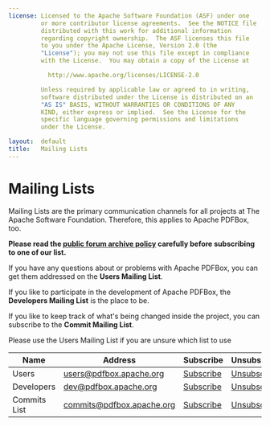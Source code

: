 ```yaml
---
license: Licensed to the Apache Software Foundation (ASF) under one
         or more contributor license agreements.  See the NOTICE file
         distributed with this work for additional information
         regarding copyright ownership.  The ASF licenses this file
         to you under the Apache License, Version 2.0 (the
         "License"); you may not use this file except in compliance
         with the License.  You may obtain a copy of the License at

           http://www.apache.org/licenses/LICENSE-2.0

         Unless required by applicable law or agreed to in writing,
         software distributed under the License is distributed on an
         "AS IS" BASIS, WITHOUT WARRANTIES OR CONDITIONS OF ANY
         KIND, either express or implied.  See the License for the
         specific language governing permissions and limitations
         under the License.

layout:  default
title:   Mailing Lists
---
```


# Mailing Lists

Mailing Lists are the primary communication channels for all projects at 
The Apache Software Foundation. Therefore, this applies to Apache PDFBox, too. 

**Please read the [public forum archive policy](http://www.apache.org/foundation/public-archives.html) carefully before subscribing to one of our list.**

If you have any questions about or problems with Apache PDFBox, you can get them addressed 
on the **Users Mailing List**. 

If you like to participate in the development of Apache PDFBox, 
the **Developers Mailing List** is the place to be. 

If you like to keep track of what's being changed inside the project, you can subscribe 
to the **Commit Mailing List**.

<p class="alert alert-info">Please use the Users Mailing List if you are unsure which list to use</p>

| Name | Address | Subscribe | Unsubscribe | Help | Archive | MarkMail |
| --- | --- | --- | ---| ---| --- | --- |
| Users | users@pdfbox.apache.org | [Subscribe](mailto:users-subscribe@pdfbox.apache.org) | [Unsubscribe](mailto:users-unsubscribe@pdfbox.apache.org) | [Help](mailto:users-help@pdfbox.apache.org) | [Archive](https://lists.apache.org/list.html?users@pdfbox.apache.org) | [MarkMail](http://pdfbox-users.markmail.org/) |
| Developers | dev@pdfbox.apache.org | [Subscribe](mailto:dev-subscribe@pdfbox.apache.org) | [Unsubscribe](mailto:dev-unsubscribe@pdfbox.apache.org) | [Help](mailto:dev-help@pdfbox.apache.org) | [Archive](https://lists.apache.org/list.html?dev@pdfbox.apache.org) | [MarkMail](http://pdfbox-dev.markmail.org/) |
| Commits List | commits@pdfbox.apache.org | [Subscribe](mailto:commits-subscribe@pdfbox.apache.org) | [Unsubscribe](mailto:commits-unsubscribe@pdfbox.apache.org) | [Help](mailto:commits-help@pdfbox.apache.org) | [Archive](https://lists.apache.org/list.html?commits@pdfbox.apache.org) | [MarkMail](http://pdfbox-commits.markmail.org/) |
